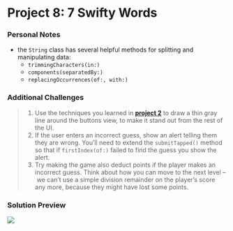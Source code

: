 # Project 8: 7 Swifty Words

### Personal Notes
- the `String` class has several helpful methods for splitting and manipulating data:
    - `trimmingCharacters(in:)`
    - `components(separatedBy:)`
    - `replacingOccurrences(of:, with:)`

### Additional Challenges
> 1. Use the techniques you learned in [**project 2**](https://github.com/seventhaxis/hacking-with-ios/tree/master/projects/p02.guess-the-flag/) to draw a thin gray line around the buttons view, to make it stand out from the rest of the UI.
> 2. If the user enters an incorrect guess, show an alert telling them they are wrong. You’ll need to extend the `submitTapped()` method so that if `firstIndex(of:)` failed to find the guess you show the alert.
> 3. Try making the game also deduct points if the player makes an incorrect guess. Think about how you can move to the next level – we can’t use a simple division remainder on the player’s score any more, because they might have lost some points.

### Solution Preview
<img src="https://user-images.githubusercontent.com/4438390/185154624-823d9481-890b-401c-a11e-7be41a1d5490.png">
